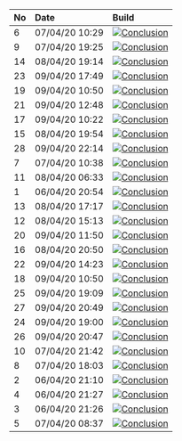 | No | Date           | Build                                                                                                                                                                           |
| :- | :------------- | :------------------------------------------------------------------------------------------------------------------------------------------------------------------------------ |
| 6  | 07/04/20 10:29 | [![Conclusion](https://img.shields.io/badge/build-pass-brightgreen)](https://github.com/e2e-boilerplate/webdriverio-typescript-ts-node-mocha-chai-assert/actions/runs/72769689) |
| 9  | 07/04/20 19:25 | [![Conclusion](https://img.shields.io/badge/build-pass-brightgreen)](https://github.com/e2e-boilerplate/webdriverio-typescript-ts-node-mocha-chai-assert/actions/runs/73115707) |
| 14 | 08/04/20 19:14 | [![Conclusion](https://img.shields.io/badge/build-pass-brightgreen)](https://github.com/e2e-boilerplate/webdriverio-typescript-ts-node-mocha-chai-assert/actions/runs/73966947) |
| 23 | 09/04/20 17:49 | [![Conclusion](https://img.shields.io/badge/build-pass-brightgreen)](https://github.com/e2e-boilerplate/webdriverio-typescript-ts-node-mocha-chai-assert/actions/runs/74775657) |
| 19 | 09/04/20 10:50 | [![Conclusion](https://img.shields.io/badge/build-pass-brightgreen)](https://github.com/e2e-boilerplate/webdriverio-typescript-ts-node-mocha-chai-assert/actions/runs/74498265) |
| 21 | 09/04/20 12:48 | [![Conclusion](https://img.shields.io/badge/build-pass-brightgreen)](https://github.com/e2e-boilerplate/webdriverio-typescript-ts-node-mocha-chai-assert/actions/runs/74584082) |
| 17 | 09/04/20 10:22 | [![Conclusion](https://img.shields.io/badge/build-pass-brightgreen)](https://github.com/e2e-boilerplate/webdriverio-typescript-ts-node-mocha-chai-assert/actions/runs/74479921) |
| 15 | 08/04/20 19:54 | [![Conclusion](https://img.shields.io/badge/build-pass-brightgreen)](https://github.com/e2e-boilerplate/webdriverio-typescript-ts-node-mocha-chai-assert/actions/runs/73981941) |
| 28 | 09/04/20 22:14 | [![Conclusion](https://img.shields.io/badge/build-pass-brightgreen)](https://github.com/e2e-boilerplate/webdriverio-typescript-ts-node-mocha-chai-assert/actions/runs/74916999) |
| 7  | 07/04/20 10:38 | [![Conclusion](https://img.shields.io/badge/build-pass-brightgreen)](https://github.com/e2e-boilerplate/webdriverio-typescript-ts-node-mocha-chai-assert/actions/runs/72771180) |
| 11 | 08/04/20 06:33 | [![Conclusion](https://img.shields.io/badge/build-pass-brightgreen)](https://github.com/e2e-boilerplate/webdriverio-typescript-ts-node-mocha-chai-assert/actions/runs/73467908) |
| 1  | 06/04/20 20:54 | [![Conclusion](https://img.shields.io/badge/build-pass-brightgreen)](https://github.com/e2e-boilerplate/webdriverio-typescript-ts-node-mocha-chai-assert/actions/runs/72290463) |
| 13 | 08/04/20 17:17 | [![Conclusion](https://img.shields.io/badge/build-pass-brightgreen)](https://github.com/e2e-boilerplate/webdriverio-typescript-ts-node-mocha-chai-assert/actions/runs/73905230) |
| 12 | 08/04/20 15:13 | [![Conclusion](https://img.shields.io/badge/build-pass-brightgreen)](https://github.com/e2e-boilerplate/webdriverio-typescript-ts-node-mocha-chai-assert/actions/runs/73825513) |
| 20 | 09/04/20 11:50 | [![Conclusion](https://img.shields.io/badge/build-pass-brightgreen)](https://github.com/e2e-boilerplate/webdriverio-typescript-ts-node-mocha-chai-assert/actions/runs/74542734) |
| 16 | 08/04/20 20:50 | [![Conclusion](https://img.shields.io/badge/build-pass-brightgreen)](https://github.com/e2e-boilerplate/webdriverio-typescript-ts-node-mocha-chai-assert/actions/runs/74020883) |
| 22 | 09/04/20 14:23 | [![Conclusion](https://img.shields.io/badge/build-pass-brightgreen)](https://github.com/e2e-boilerplate/webdriverio-typescript-ts-node-mocha-chai-assert/actions/runs/74648990) |
| 18 | 09/04/20 10:50 | [![Conclusion](https://img.shields.io/badge/build-pass-brightgreen)](https://github.com/e2e-boilerplate/webdriverio-typescript-ts-node-mocha-chai-assert/actions/runs/74497965) |
| 25 | 09/04/20 19:09 | [![Conclusion](https://img.shields.io/badge/build-fail-red)](https://github.com/e2e-boilerplate/webdriverio-typescript-ts-node-mocha-chai-assert/actions/runs/74816993)         |
| 27 | 09/04/20 20:49 | [![Conclusion](https://img.shields.io/badge/build-pass-brightgreen)](https://github.com/e2e-boilerplate/webdriverio-typescript-ts-node-mocha-chai-assert/actions/runs/74875705) |
| 24 | 09/04/20 19:00 | [![Conclusion](https://img.shields.io/badge/build-pass-brightgreen)](https://github.com/e2e-boilerplate/webdriverio-typescript-ts-node-mocha-chai-assert/actions/runs/74812820) |
| 26 | 09/04/20 20:47 | [![Conclusion](https://img.shields.io/badge/build-pass-brightgreen)](https://github.com/e2e-boilerplate/webdriverio-typescript-ts-node-mocha-chai-assert/actions/runs/74874762) |
| 10 | 07/04/20 21:42 | [![Conclusion](https://img.shields.io/badge/build-pass-brightgreen)](https://github.com/e2e-boilerplate/webdriverio-typescript-ts-node-mocha-chai-assert/actions/runs/73186287) |
| 8  | 07/04/20 18:03 | [![Conclusion](https://img.shields.io/badge/build-pass-brightgreen)](https://github.com/e2e-boilerplate/webdriverio-typescript-ts-node-mocha-chai-assert/actions/runs/73075371) |
| 2  | 06/04/20 21:10 | [![Conclusion](https://img.shields.io/badge/build-fail-red)](https://github.com/e2e-boilerplate/webdriverio-typescript-ts-node-mocha-chai-assert/actions/runs/72296051)         |
| 4  | 06/04/20 21:27 | [![Conclusion](https://img.shields.io/badge/build-pass-brightgreen)](https://github.com/e2e-boilerplate/webdriverio-typescript-ts-node-mocha-chai-assert/actions/runs/72309731) |
| 3  | 06/04/20 21:26 | [![Conclusion](https://img.shields.io/badge/build-fail-red)](https://github.com/e2e-boilerplate/webdriverio-typescript-ts-node-mocha-chai-assert/actions/runs/72305667)         |
| 5  | 07/04/20 08:37 | [![Conclusion](https://img.shields.io/badge/build-fail-red)](https://github.com/e2e-boilerplate/webdriverio-typescript-ts-node-mocha-chai-assert/actions/runs/72685423)         |
